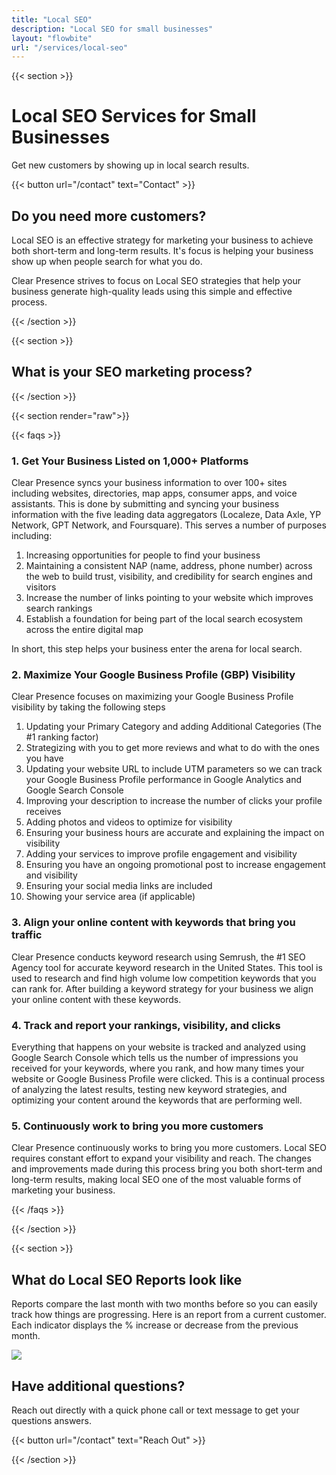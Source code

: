 ```yaml
---
title: "Local SEO"
description: "Local SEO for small businesses"
layout: "flowbite"
url: "/services/local-seo"
---
```


{{< section >}}

# Local SEO Services for Small Businesses

Get new customers by showing up in local search results.

{{< button url="/contact" text="Contact" >}}

## Do you need more customers?

Local SEO is an effective strategy for marketing your business to achieve both short-term and long-term results. It's focus is helping your business show up when people search for what you do.

Clear Presence strives to focus on Local SEO strategies that help your business generate high-quality leads using this simple and effective process.

{{< /section >}}

{{< section >}}

## What is your SEO marketing process?

{{< /section >}}


{{< section render="raw">}}

{{< faqs >}}

### 1. Get Your Business Listed on 1,000+ Platforms

Clear Presence syncs your business information to over 100+ sites including websites, directories, map apps, consumer apps, and voice assistants. This is done by submitting and syncing your business information with the five leading data aggregators (Localeze, Data Axle, YP Network, GPT Network, and Foursquare). This serves a number of purposes including:

1. Increasing opportunities for people to find your business
2. Maintaining a consistent NAP (name, address, phone number) across the web to build trust, visibility, and credibility for search engines and visitors
3. Increase the number of links pointing to your website which improves search rankings
4. Establish a foundation for being part of the local search ecosystem across the entire digital map

In short, this step helps your business enter the arena for local search.

### 2. Maximize Your Google Business Profile (GBP) Visibility

Clear Presence focuses on maximizing your Google Business Profile visibility by taking the following steps

1. Updating your Primary Category and adding Additional Categories (The #1 ranking factor)
2. Strategizing with you to get more reviews and what to do with the ones you have
3. Updating your website URL to include UTM parameters so we can track your Google Business Profile performance in Google Analytics and Google Search Console
4. Improving your description to increase the number of clicks your profile receives
5. Adding photos and videos to optimize for visibility
6. Ensuring your business hours are accurate and explaining the impact on visibility
7. Adding your services to improve profile engagement and visibility
8. Ensuring you have an ongoing promotional post to increase engagement and visibility
9. Ensuring your social media links are included
10. Showing your service area (if applicable)

### 3. Align your online content with keywords that bring you traffic

Clear Presence conducts keyword research using Semrush, the #1 SEO Agency tool for accurate keyword research in the United States. This tool is used to research and find high volume low competition keywords that you can rank for. After building a keyword strategy for your business we align your online content with these keywords.

### 4. Track and report your rankings, visibility, and clicks

Everything that happens on your website is tracked and analyzed using Google Search Console which tells us the number of impressions you received for your keywords, where you rank, and how many times your website or Google Business Profile were clicked. This is a continual process of analyzing the latest results, testing new keyword strategies, and optimizing your content around the keywords that are performing well.

### 5. Continuously work to bring you more customers

Clear Presence continuously works to bring you more customers. Local SEO requires constant effort to expand your visibility and reach. The changes and improvements made during this process bring you both short-term and long-term results, making local SEO one of the most valuable forms of marketing your business.

{{< /faqs >}}

{{< /section >}}

{{< section >}}

## What do Local SEO Reports look like

Reports compare the last month with two months before so you can easily track how things are progressing. Here is an report from a current customer. Each indicator displays the % increase or decrease from the previous month.


![](../../media/local-seo-analytics-report.avif)

## Have additional questions?

Reach out directly with a quick phone call or text message to get your questions answers.

{{< button url="/contact" text="Reach Out" >}}


{{< /section >}}


